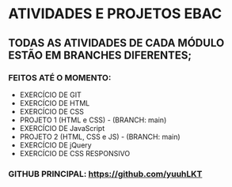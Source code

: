 # ATIVIDADES E PROJETOS EBAC

## TODAS AS ATIVIDADES DE CADA MÓDULO ESTÃO EM BRANCHES DIFERENTES;

### FEITOS ATÉ O MOMENTO:
- EXERCÍCIO DE GIT
- EXERCÍCIO DE HTML
- EXERCÍCIO DE CSS
- PROJETO 1 (HTML e CSS) - (BRANCH: main)
- EXERCÍCIO DE JavaScript
- PROJETO 2 (HTML, CSS e JS) - (BRANCH: main)
- EXERCÍCIO DE jQuery
- EXERCÍCIO DE CSS RESPONSIVO



### GITHUB PRINCIPAL: https://github.com/yuuhLKT
